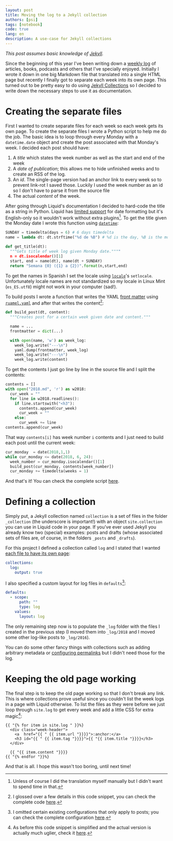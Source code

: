 ```yaml
---
layout: post
title: Moving the log to a Jekyll collection
authors: [psi]
tags: [notebook]
code: true
lang: en
description: A use-case for Jekyll collections
---
```


*This post assumes basic knowledge of [Jekyll](https://jekyllrb.com/).*

Since the beginning of this year I've been writing down a [weekly log](/log/2018/) of articles, books, podcasts and others that I've specially enjoyed.
Initially I wrote it down in one big Markdown file that translated into a single HTML page but recently I finally got to separate each week into its own page. 
This turned out to be pretty easy to do using [Jekyll Collections](https://jekyllrb.com/docs/collections/) so I decided to write down the necessary steps to use it as documentation.

# Creating the separate files

First I wanted to create separate files for each week so each week gets its own page.
To create the separate files I wrote a Python script to help me do the job.
The basic idea is to loop through every Monday with a `datetime.date` object and create the post associated with that Monday's week. I decided each post should have:

1. A *title* which states the week number as well as the start and end of the week
2. A *date of publication*; this allows me to hide unfinished weeks and to create an RSS of the log.
4. An *id*. The single-page version had an anchor link to every week so to prevent link-rot I saved those. Luckily I used the week number as an id so I don't have to parse it from the source file
5. The actual *content* of the week.

After going through Liquid's documentation I decided to hard-code the title as a string in Python.
Liquid has [limited support](https://shopify.github.io/liquid/filters/date/) for date formatting but it's English-only so it wouldn't work without extra plugins[^work].
To get the title given the Monday date I wrote this function using [`datetime`](https://docs.python.org/3/library/datetime.html):

```python
SUNDAY = timedelta(days = 6) # 6 days timedelta
name = lambda dt: dt.strftime("%d de %B") # %d is the day, %B is the month name

def get_title(dt):
  """Gets title of week log given Monday date.""""
  n = dt.isocalendar()[1]
  start, end = name(dt), name(dt + SUNDAY)
  return "Semana {0} ({1} a {2})".format(n,start,end)
```

To get the names in Spanish I set the locale using [`locale`](https://docs.python.org/3.6/library/locale.html)'s `setlocale`.
Unfortunately locale names are not standardized so my locale in Linux Mint (`es_ES.utf8`) might not work in your computer (sad!).

To build posts I wrote a function that writes the YAML [front matter](https://jekyllrb.com/docs/frontmatter/) using [`ruamel.yaml`](https://pypi.org/project/ruamel.yaml/) and after that writes the content[^details]:

```python
def build_post(dt, content):
  """Creates post for a certain week given date and content."""

  name = ...
  frontmatter = dict(...)

  with open(name, 'w') as week_log:
    week_log.write("---\n")
    yaml.dump(frontmatter, week_log)
    week_log.write("---\n")
    week_log.write(content)
```


To get the contents I just go line by line in the source file and I split the contents:

```python
contents = []
with open("2018.md", 'r') as w2018:
  cur_week = ""
  for line in w2018.readlines():
    if line.startswith("<h3"):
      contents.append(cur_week)
      cur_week = ""
    else:
      cur_week += line
contents.append(cur_week)
```

That way `contents[i]` has week number `i` contents and I just need to build each post until the current week:

```python
cur_monday  = date(2018,1,1)
while cur_monday <= date(2018, 6, 24):
  week_number = cur_monday.isocalendar()[1]
  build_post(cur_monday, contents[week_number])
  cur_monday += timedelta(weeks = 1)
```

And that's it! You can check the complete script [here](https://gist.github.com/mx-psi/b655cd53d325411a12eb8d6174a2dee6).

# Defining a collection

Simply put, a Jekyll collection named `collection` is a set of files in the folder `_collection` (the underscore is important!) with an object `site.collection` you can use in Liquid code in your page.
If you've ever used Jekyll you already know two (special) examples: posts and drafts (whose associated sets of files are, of course, in the folders `_posts` and `_drafts`).

For this project I defined a collection called `log` and I stated that I wanted [each file to have its own page](https://jekyllrb.com/docs/collections/#step3):

```yaml
collections:
  log:
    output: true
```

I also specified a custom layout for log files in `defaults`[^def]:

```yaml
defaults:
  - scope:
      path: ""
      type: log
    values:
      layout: log
```

The only remaining step now is to populate the `_log` folder with the files I created in the previous step (I moved them into `_log/2018` and I moved some other log-like posts to `_log/2016`).

You can do some other fancy things with collections such as adding arbitrary metadata or [configuring permalinks](https://jekyllrb.com/docs/collections/#permalinks) but I didn't need those for the log.

# Keeping the old page working

The final step is to keep the old page working so that I don't break any link.
This is where collections prove useful since you couldn't list the week logs in a page with Liquid otherwise.
To list the files as they were before we just loop through `site.log` to get every week
and add a little CSS for extra magic[^simple]:

```liquid
{{ "{% for item in site.log " }}%}
  <div class="week-header">
    <a  href="{{ " {{ item.url "}}}}">:anchor:</a> 
    <h3 id="{{ " {{ item.tag "}}}}">{{ "{{ item.title "}}}}</h3>
  </div>
  
  {{ "{{ item.content "}}}}
{{ "{% endfor "}}%}
```

And that is all. I hope this wasn't too boring, until next time!


[^work]: Unless of course I did the translation myself manually but I didn't want to spend time in that.

[^def]: I omitted certain existing configurations that only apply to posts; you can check the complete configuration [here](https://github.com/coDual/codual.github.io/blob/master/_config.yml).

[^details]: I glossed over a few details in this code snippet, you can check the complete code [here](https://gist.github.com/mx-psi/b655cd53d325411a12eb8d6174a2dee6).

[^simple]: As before this code snippet is simplified and the actual version is actually much uglier, check it [here](https://raw.githubusercontent.com/coDual/codual.github.io/master/log/2018.md).

